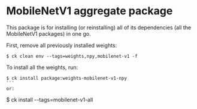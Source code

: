 # MobileNetV1 aggregate package

This package is for installing (or reinstalling) all of its dependencies (all the MobileNetV1 packages) in one go.

First, remove all previously installed weights:
```
$ ck clean env --tags=weights,npy,mobilenet-v1 -f
```

To install all the weights, run:
````
$ ck install package:weights-mobilenet-v1-npy
```
or:
````
$ ck install --tags=mobilenet-v1-all
```
